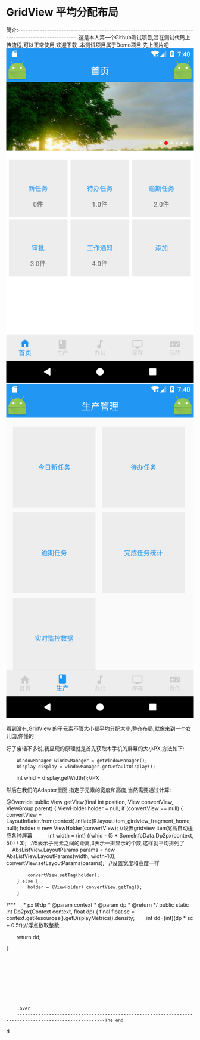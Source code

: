 # GridView 平均分配布局
简介:------------------------------------------------------------------------------------------------------
.这是本人第一个Github测试项目,旨在测试代码上传流程,可以正常使用,欢迎下载
.本测试项目属于Demo项目,先上图片吧
![曾艳勤](https://github.com/FlashQin/Imgs/blob/master/device-2018-01-11-154026.png)
![曾艳勤](https://github.com/FlashQin/Imgs/blob/master/device-2018-01-11-154059.png)

看到没有,GridView 的子元素不管大小都平均分配大小,整齐布局,就像来到一个女儿国,你懂的

好了废话不多说,我显现的原理就是首先获取本手机的屏幕的大小PX,方法如下:

        WindowManager windowManager = getWindowManager();
        Display display = windowManager.getDefaultDisplay();
        int whid = display.getWidth();//PX


然后在我们的Adapter里面,指定子元素的宽度和高度,当然需要通过计算:

 @Override
    public View getView(final int position, View convertView, ViewGroup parent) {
        ViewHolder holder = null;
        if (convertView == null) {
            convertView = LayoutInflater.from(context).inflate(R.layout.item_girdview_fragment_home, null);
            holder = new ViewHolder(convertView);
            //设置gridview item宽高自动适应各种屏幕
            int width = (int) ((whid - (5 * SomeInfoData.Dp2px(context, 5))) / 3);
	    //5表示子元素之间的距离,3表示一排显示的个数,这样就平均排列了
            AbsListView.LayoutParams params = new AbsListView.LayoutParams(width, width-10);
            convertView.setLayoutParams(params);
	    //设置宽度和高度一样

            convertView.setTag(holder);
        } else {
            holder = (ViewHolder) convertView.getTag();
        }

/***
     * px 转dp
     * @param context
     * @param dp
     * @return
     */
    public static int Dp2px(Context context, float dp) {
        final float sc = context.getResources().getDisplayMetrics().density;
        int dd=(int)(dp * sc + 0.5f);//浮点数取整数
	
        return dd;

    }
		
		
		

		
		
	
		
		
		.over
		-------------------------------------------------------------------------------------------------------The end

d




